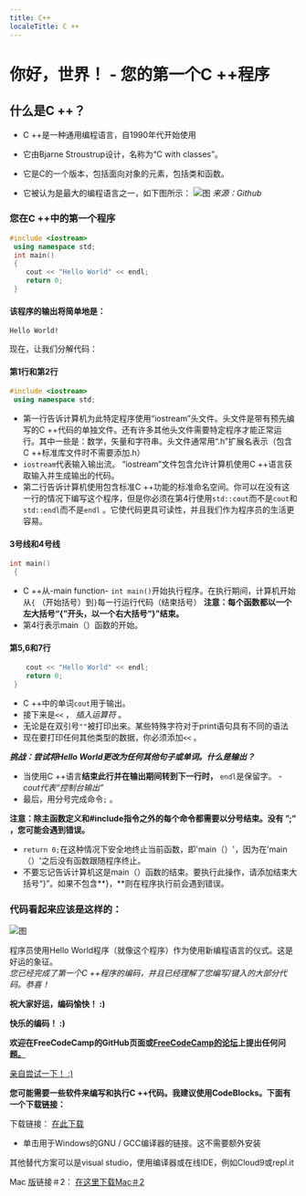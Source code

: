 ```yaml
---
title: C++
localeTitle: C ++
---
```

# 你好，世界！ - 您的第一个C ++程序

## 什么是C ++？

*   C ++是一种通用编程语言，自1990年代开始使用
    
*   它由Bjarne Stroustrup设计，名称为“C with classes”。
    
*   它是C的一个版本，包括面向对象的元素，包括类和函数。
    
*   它被认为是最大的编程语言之一，如下图所示： ![图](http://static1.businessinsider.com/image/59deb30392406c21008b6148-1200/for-bonus-points-heres-the-chart-showing-these-languages-relative-popularity.jpg) _来源：Github_
    

### 您在C ++中的第一个程序

```cpp
#include <iostream> 
 using namespace std; 
 int main() 
 { 
    cout << "Hello World" << endl; 
    return 0; 
 } 
```

#### 该程序的输出将简单地是：
```
Hello World! 
```

现在，让我们分解代码：

#### 第1行和第2行

```cpp
#include <iostream> 
 using namespace std; 
```

*   第一行告诉计算机为此特定程序使用“iostream”头文件。头文件是带有预先编写的C ++代码的单独文件。还有许多其他头文件需要特定程序才能正常运行。其中一些是：数学，矢量和字符串。头文件通常用“.h”扩展名表示（包含C ++标准库文件时不需要添加.h）
*   `iostream`代表输入输出流。 “iostream”文件包含允许计算机使用C ++语言获取输入并生成输出的代码。
*   第二行告诉计算机使用包含标准C ++功能的标准命名空间。你可以在没有这一行的情况下编写这个程序，但是你必须在第4行使用`std::cout`而不是`cout`和`std::endl`而不是`endl` 。它使代码更具可读性，并且我们作为程序员的生活更容易。

#### 3号线和4号线

```cpp
int main() 
 { 
```

*   C ++从-main function- `int main()`开始执行程序。在执行期间，计算机开始从`{` （开始括号）到`}`每一行运行代码（结束括号） **注意：每个函数都以一个左大括号“{”开头，以一个右大括号“}”结束。**
*   第4行表示main（）函数的开始。

#### 第5,6和7行

```cpp
    cout << "Hello World" << endl; 
    return 0; 
 } 
```

*   C ++中的单词`cout`用于输出。
*   接下来是`<<` ， _插入运算符_ 。
*   无论是在双引号`""`被打印出来。某些特殊字符对于print语句具有不同的语法
*   现在要打印任何其他类型的数据，你必须添加`<<` 。

**_挑战：尝试将Hello World更改为任何其他句子或单词。什么是输出？_**

*   当使用C ++语言**结束此行并在输出期间转到下一行时，** `endl`是保留字。 - _cout代表“控制台输出”_
*   最后，用分号完成命令`;` 。

**注意：除主函数定义和#include指令之外的每个命令都需要以分号结束。没有 ”;” ，您可能会遇到错误。**

*   `return 0;`在这种情况下安全地终止当前函数，即'main（）'，因为在'main（）'之后没有函数跟随程序终止。
*   不要忘记告诉计算机这是main（）函数的结束。要执行此操作，请添加结束大括号“}”。如果不包含**}，**则在程序执行前会遇到错误。

### 代码看起来应该是这样的：
![图](https://cdn-media-1.freecodecamp.org/imgr/d1liGwI.png)

程序员使用Hello World程序（就像这个程序）作为使用新编程语言的仪式。这是好运的象征。  
_您已经完成了第一个C ++程序的编码，并且已经理解了您编写/键入的大部分代码。恭喜！_

**祝大家好运，编码愉快！ :)**

**快乐的编码！ :)**

**欢迎在FreeCodeCamp的GitHub页面或[FreeCodeCamp的论坛](https://forum.freecodecamp.org/)上提出任何问题[。](https://forum.freecodecamp.org/)**

[亲自尝试一下！ :)](https://repl.it/L4k3)

**您可能需要一些软件来编写和执行C ++代码。我建议使用CodeBlocks。下面有一个下载链接：**

下载链接： [在此下载](http://www.codeblocks.org/downloads/26)

*   单击用于Windows的GNU / GCC编译器的链接。这不需要额外安装

其他替代方案可以是visual studio，使用编译器或在线IDE，例如Cloud9或repl.it

Mac [版](https://developer.apple.com/xcode/)链接＃2： [在这里下载Mac＃2](https://developer.apple.com/xcode/)
